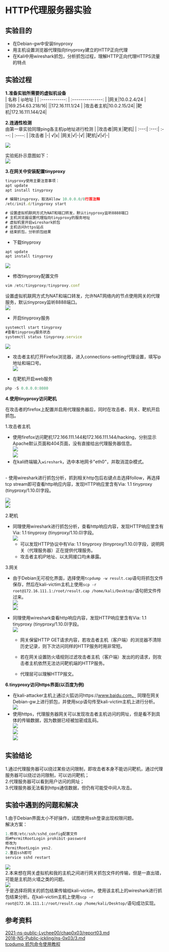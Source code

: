 # HTTP代理服务器实验

## 实验目的
- 在Debian-gw中安装tinyproxy
- 用主机设置浏览器代理指向tinyproxy建立的HTTP正向代理
- 在Kali中用wireshark抓包，分析抓包过程，理解HTTP正向代理HTTPS流量的特点

## 实验过程
**1.准备实验所需要的虚拟机设备**<br/>
|      名称      |       ip地址       |
| :------------: | :---------------: |
|网关|10.0.2.4/24 |
||169.254.63.218/16|
||172.16.111.1/24 |
|攻击者主机|10.0.2.15/24|
|靶机|172.16.111.144/24|

**2.连通性检测**<br/>
由第一章实验同理ping各主机ip地址进行检测
|     |攻击者|网关|靶机|
| :---:| :---:| :---: | :----: |
|攻击者	|-|	√|x|
|网关|√|-|√|
|靶机|√|√|-|

![](img/kali-attacker-ping.png)<br/>

实验拓扑示意图如下：<br/>
![](img/picture.jpg)<br/>

**3.在网关中安装配置tinyproxy**
```javascript
tinyproxy使用主要注意事项：
apt update
apt install tinyproxy

# 编辑tinyproxy，取消Allow 10.0.0.0/8行首注释
/etc/init.d/tinyproxy start

# 设置虚拟机联网方式为NAT和端口转发，默认tinyproxy监听8888端口
# 主机浏览器设置代理指向tinyproxy的服务地址
# 虚拟机里开启wireshark抓包
# 主机访问https站点
# 结束抓包，分析抓包结果
```

- 下载tinyproxy<br/>
```javascript
apt update
apt install tinyproxy
```
![](img/install-tinyproxy.png)<br/>

- 修改tinyproxy配置文件<br/>
```javascript
vim /etc/tinyproxy/tinyproxy.conf
```

设置虚拟机联网方式为NAT和端口转发，允许NAT网络内的节点使用网关的代理服务，默认tinyproxy监听8888端口。<br/>
![](img/edittinyproxy.png)<br/>

- 开启tinyproxy服务<br/>
```javascript
systemctl start tinyproxy
#查看tinyproxy服务状态
systemctl status tinyproxy.service
```
![](img/tinyproxy-status.png)<br/>

- 攻击者主机打开Firefox浏览器，进入connections-setting代理设置，填写ip地址和端口号。<br/>
![](img/firefox-proxy.png)<br/>

- 在靶机开启web服务<br/>
```javascript
php -S 0.0.0.0:8080
```

**4.使用tinyproxy访问靶机**

在攻击者的firefox上配置并启用代理服务器后，同时在攻击者、网关、靶机开启抓包。<br/>

1.攻击者主机

- 使用firefox访问靶机172.166.111.144和172.166.111.144/hacking，分别显示Apache默认页面和404页面，没有直接给出代理服务器信息。<br/>
![](img/apache2.png)<br/>
![](img/hacker-not-found.png)<br/>
- 在kali终端输入```wireshark```，选中本地网卡"eth0"，并取消混杂模式。<br/>
<br/>
- 使用wireshark进行抓包分析，抓到相关http包后右键点击选择follow，再选择tcp stream即可查看http响应内容，发现HTTP响应里含有Via: 1.1 tinyproxy (tinyproxy/1.10.0)字段。<br/>

![](img/follow.png)<br/>
![](img/attacker-wireshark.png)<br/>

2.靶机

- 同理使用wireshark进行抓包分析，查看http响应内容，发现HTTP响应里含有Via: 1.1 tinyproxy (tinyproxy/1.10.0)字段。<br/>
![](img/victim-wireshark.png)<br/>
    - 可以发现HTTP协议中有Via: 1.1 tinyproxy (tinyproxy/1.10.0)字段，说明网关（代理服务器）正在提供代理服务。<br/>
    - 攻击者主机IP地址、以太网接口均未暴露。<br/>

3.网关
- 由于Debian无可视化界面，选择使用```tcpdump -w result.cap```语句将抓包文件保存，然后在kali-victim主机上使用```scp -r root@172.16.111.1:/root/result.cap /home/kali/Desktop/```语句把文件传过来。<br/>
![](img/tcpdump.png)<br/>
![](img/kaliscp.png)<br/>
- 同理使用wireshark查看http响应内容，发现HTTP响应里含有Via: 1.1 tinyproxy (tinyproxy/1.10.0)字段。<br/>
![](img/gw-wireshark.jpg)<br/>

    - 网关保留HTTP GET请求内容，若攻击者主机（客户端）的浏览器不清除历史记录，则下次访问同样的HTTP服务时用非常短。<br/>

    - 若在网关设置防火墙规则过滤攻击者主机（客户端）发出的的请求，则攻击者主机依然无法访问靶机端的HTTP服务。<br/>

    - 代理层可以理解HTTP报文。<br/>

**6.tinyproxy访问https界面(以百度为例)**
- 在kali-attacker主机上通过火狐访问https://www.baidu.com， 同理在网关Debian-gw上进行抓包，并使用scp语句传至kali-victim主机上进行分析。<br/>
![](img/baidu.png)<br/>
- 使用https，代理服务器网关可以发现攻击者主机访问的网址，但是看不到具体的传输数据，因为数据已经被加密成乱码。<br/>
![](img/httpswireshark1.png)<br/>
![](img/httpswireshark2.png)<br/>
![](img/httpswireshark3.png)<br/>

## 实验结论
1.通过代理服务器可以绕过某些访问限制，即攻击者本身不能访问靶机，通过代理服务器可以绕过访问限制，可以访问靶机；<br/>
2.代理服务器可以看到用户访问的网址；<br/>
3.代理服务器无法看到https通信数据，但仍有可能受中间人攻击。<br/>

## 实验中遇到的问题和解决
1.由于Debian界面太小不好操作，试图使用ssh登录出现权限问题。<br/>
解决方案：<br/>
```javascript
1.修改/etc/ssh/sshd_config配置文件
将#PermitRootLogin prohibit-password
修改为
PermitRootLogin yes2.
2.重启ssh即可
service sshd restart
```
![](img/ssh-debian.png)<br/>
2.本来想在网关虚拟机和我的主机之间进行网关抓包文件的传输，但是一直出错，可能是主机防火墙之类的问题。<br/>
![](img/scp-failed.png)<br/>
于是选择将网关的抓包结果传输给kali-victim，使用该主机上的wireshark进行抓包结果分析。在kali-victim主机上使用```scp -r root@172.16.111.1:/root/result.cap /home/kali/Desktop/```语句成功实现。<br/>

## 参考资料
[2021-ns-public-Lychee00/chap0x03/report03.md](https://github.com/CUCCS/2021-ns-public-Lychee00/blob/chap0x03/chap0x03/report03.md)<br/>
[2018-NS-Public-jckling/ns-0x03/3.md](https://github.com/CUCCS/2018-NS-Public-jckling/blob/master/ns-0x03/3.md)<br/>
[tcpdump 抓包命令使用教程](https://zhuanlan.zhihu.com/p/74812069)<br/>